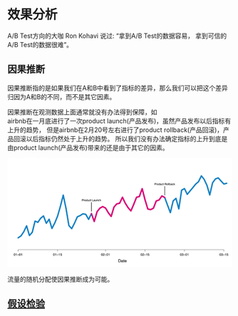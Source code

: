 # 效果分析

A/B Test方向的大咖 Ron Kohavi 说过: “拿到A/B Test的数据容易， 拿到可信的A/B Test的数据很难”。

## 因果推断

因果推断指的是如果我们在A和B中看到了指标的差异，那么我们可以把这个差异归因为A和B的不同，而不是其它因素。  

因果推断在观测数据上面通常就没有办法得到保障，如  
airbnb在一月底进行了一次product launch(产品发布)，虽然产品发布以后指标有上升的趋势，
但是airbnb在2月20号左右进行了product rollback(产品回滚)，产品回滚以后指标仍然处于上升的趋势。
所以我们没有办法确定指标的上升到底是由product launch(产品发布)带来的还是由于其它的因素。  

![](_pic/AirBnb-Case.png)

流量的随机分配使因果推断成为可能。

## [假设检验](hypothesis-testing.md)

